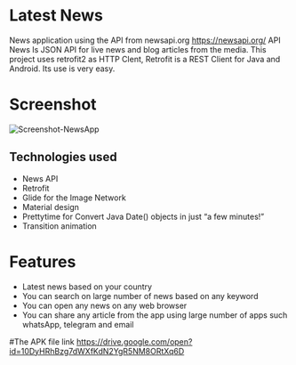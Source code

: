 # Latest News
News application using the API from newsapi.org https://newsapi.org/
API News Is JSON API for live news and blog articles from the media. This project uses retrofit2 as HTTP Clent, 
Retrofit is a REST Client for Java and Android. Its use is very easy.

# Screenshot

![Screenshot-NewsApp](https://user-images.githubusercontent.com/23213279/75633761-73305180-5c10-11ea-972f-a4ed33994518.png)

## Technologies used
* News API
* Retrofit
* Glide for the Image Network
* Material design
* Prettytime for Convert Java Date() objects in just “a few minutes!”
* Transition animation

# Features
* Latest news based on your country
* You can search on large number of news based on any keyword
* You can open any news on any web browser 
* You can share any article from the app using large number of apps such whatsApp, telegram and email

#The APK file link
https://drive.google.com/open?id=10DyHRhBzg7dWXfKdN2YgR5NM8ORtXq6D
